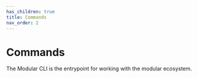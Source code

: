 ```yaml
---
has_children: true
title: Commands
nav_order: 2
---
```


# Commands

The Modular CLI is the entrypoint for working with the modular ecosystem.
